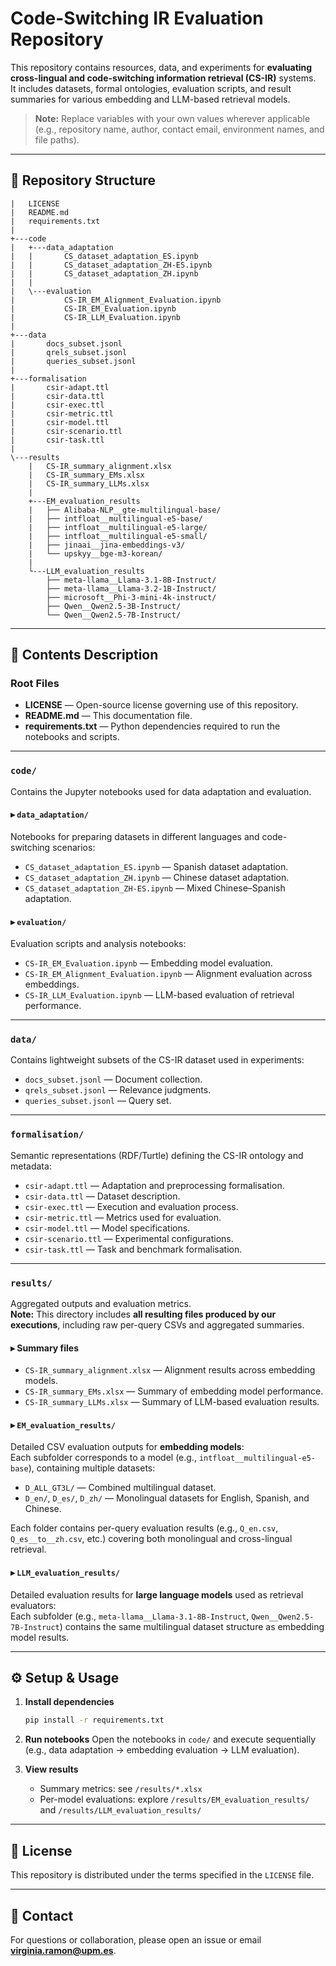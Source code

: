 # Code-Switching IR Evaluation Repository

This repository contains resources, data, and experiments for **evaluating cross-lingual and code-switching information retrieval (CS-IR)** systems.  
It includes datasets, formal ontologies, evaluation scripts, and result summaries for various embedding and LLM-based retrieval models.

> **Note:** Replace variables with your own values wherever applicable (e.g., repository name, author, contact email, environment names, and file paths).

---

## 📂 Repository Structure

```
|   LICENSE
|   README.md
|   requirements.txt
|
+---code
|   +---data_adaptation
|   |       CS_dataset_adaptation_ES.ipynb
|   |       CS_dataset_adaptation_ZH-ES.ipynb
|   |       CS_dataset_adaptation_ZH.ipynb
|   |
|   \---evaluation
|           CS-IR_EM_Alignment_Evaluation.ipynb
|           CS-IR_EM_Evaluation.ipynb
|           CS-IR_LLM_Evaluation.ipynb
|
+---data
|       docs_subset.jsonl
|       qrels_subset.jsonl
|       queries_subset.jsonl
|
+---formalisation
|       csir-adapt.ttl
|       csir-data.ttl
|       csir-exec.ttl
|       csir-metric.ttl
|       csir-model.ttl
|       csir-scenario.ttl
|       csir-task.ttl
|
\---results
    |   CS-IR_summary_alignment.xlsx
    |   CS-IR_summary_EMs.xlsx
    |   CS-IR_summary_LLMs.xlsx
    |
    +---EM_evaluation_results
    |   ├── Alibaba-NLP__gte-multilingual-base/
    |   ├── intfloat__multilingual-e5-base/
    |   ├── intfloat__multilingual-e5-large/
    |   ├── intfloat__multilingual-e5-small/
    |   ├── jinaai__jina-embeddings-v3/
    |   └── upskyy__bge-m3-korean/
    |
    └---LLM_evaluation_results
        ├── meta-llama__Llama-3.1-8B-Instruct/
        ├── meta-llama__Llama-3.2-1B-Instruct/
        ├── microsoft__Phi-3-mini-4k-instruct/
        ├── Qwen__Qwen2.5-3B-Instruct/
        └── Qwen__Qwen2.5-7B-Instruct/
```

---

## 🧩 Contents Description

### **Root Files**
- **LICENSE** — Open-source license governing use of this repository.  
- **README.md** — This documentation file.  
- **requirements.txt** — Python dependencies required to run the notebooks and scripts.

---

### **`code/`**
Contains the Jupyter notebooks used for data adaptation and evaluation.

#### ▸ `data_adaptation/`
Notebooks for preparing datasets in different languages and code-switching scenarios:
- `CS_dataset_adaptation_ES.ipynb` — Spanish dataset adaptation.
- `CS_dataset_adaptation_ZH.ipynb` — Chinese dataset adaptation.
- `CS_dataset_adaptation_ZH-ES.ipynb` — Mixed Chinese–Spanish adaptation.

#### ▸ `evaluation/`
Evaluation scripts and analysis notebooks:
- `CS-IR_EM_Evaluation.ipynb` — Embedding model evaluation.
- `CS-IR_EM_Alignment_Evaluation.ipynb` — Alignment evaluation across embeddings.
- `CS-IR_LLM_Evaluation.ipynb` — LLM-based evaluation of retrieval performance.

---

### **`data/`**
Contains lightweight subsets of the CS-IR dataset used in experiments:
- `docs_subset.jsonl` — Document collection.
- `qrels_subset.jsonl` — Relevance judgments.
- `queries_subset.jsonl` — Query set.

---

### **`formalisation/`**
Semantic representations (RDF/Turtle) defining the CS-IR ontology and metadata:
- `csir-adapt.ttl` — Adaptation and preprocessing formalisation.
- `csir-data.ttl` — Dataset description.
- `csir-exec.ttl` — Execution and evaluation process.
- `csir-metric.ttl` — Metrics used for evaluation.
- `csir-model.ttl` — Model specifications.
- `csir-scenario.ttl` — Experimental configurations.
- `csir-task.ttl` — Task and benchmark formalisation.

---

### **`results/`**
Aggregated outputs and evaluation metrics.  
**Note:** This directory includes **all resulting files produced by our executions**, including raw per-query CSVs and aggregated summaries.

#### ▸ Summary files
- `CS-IR_summary_alignment.xlsx` — Alignment results across embedding models.
- `CS-IR_summary_EMs.xlsx` — Summary of embedding model performance.
- `CS-IR_summary_LLMs.xlsx` — Summary of LLM-based evaluation results.

#### ▸ `EM_evaluation_results/`
Detailed CSV evaluation outputs for **embedding models**:  
Each subfolder corresponds to a model (e.g., `intfloat__multilingual-e5-base`), containing multiple datasets:
- `D_ALL_GT3L/` — Combined multilingual dataset.
- `D_en/`, `D_es/`, `D_zh/` — Monolingual datasets for English, Spanish, and Chinese.

Each folder contains per-query evaluation results (e.g., `Q_en.csv`, `Q_es__to__zh.csv`, etc.) covering both monolingual and cross-lingual retrieval.

#### ▸ `LLM_evaluation_results/`
Detailed evaluation results for **large language models** used as retrieval evaluators:  
Each subfolder (e.g., `meta-llama__Llama-3.1-8B-Instruct`, `Qwen__Qwen2.5-7B-Instruct`) contains the same multilingual dataset structure as embedding model results.

---

## ⚙️ Setup & Usage

1. **Install dependencies**
   ```bash
   pip install -r requirements.txt
   ```

2. **Run notebooks**
   Open the notebooks in `code/` and execute sequentially (e.g., data adaptation → embedding evaluation → LLM evaluation).

3. **View results**
   - Summary metrics: see `/results/*.xlsx`
   - Per-model evaluations: explore `/results/EM_evaluation_results/` and `/results/LLM_evaluation_results/`

---

## 📜 License
This repository is distributed under the terms specified in the `LICENSE` file.

---

## 📧 Contact
For questions or collaboration, please open an issue or email **virginia.ramon@upm.es**.  

